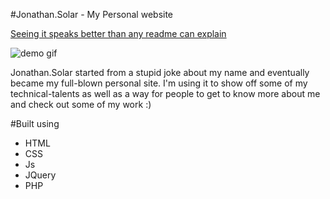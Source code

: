 #Jonathan.Solar - My Personal website

[Seeing it speaks better than any readme can explain](http://jonathan.solar/)

![demo gif](GitImages/jonathansolar.gif)

Jonathan.Solar started from a stupid joke about my name and eventually became my full-blown personal site. I'm using it to show off some of my technical-talents as well as a way for people to get to know more about me and check out some of my work :)

#Built using
- HTML
- CSS
- Js
- JQuery
- PHP
